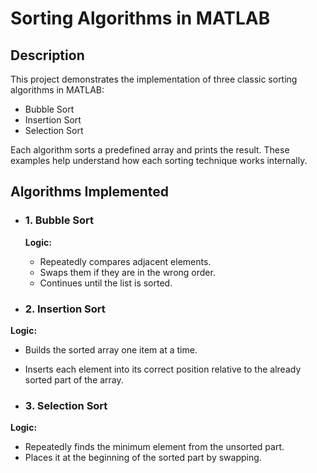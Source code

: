 # Sorting Algorithms in MATLAB
## Description
This project demonstrates the implementation of three classic sorting algorithms in MATLAB:
- Bubble Sort
- Insertion Sort
- Selection Sort

Each algorithm sorts a predefined array and prints the result. These examples help understand how each sorting technique works internally.

## Algorithms Implemented
- ### 1. Bubble Sort
   **Logic:**
  - Repeatedly compares adjacent elements.
  - Swaps them if they are in the wrong order.
  - Continues until the list is sorted.

- ### 2. Insertion Sort
**Logic:**
- Builds the sorted array one item at a time.
- Inserts each element into its correct position relative to the already sorted part of the array.


- ### 3. Selection Sort
**Logic:**
- Repeatedly finds the minimum element from the unsorted part.
- Places it at the beginning of the sorted part by swapping.


